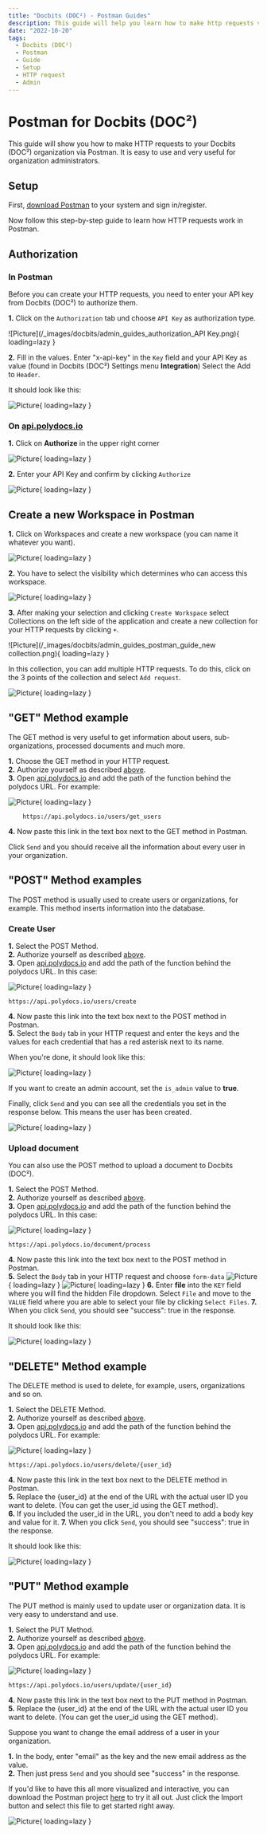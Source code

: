 ```yaml
---
title: "Docbits (DOC²) - Postman Guides"
description: This guide will help you learn how to make http requests via Postman to your Docbits (DOC²) Organization.
date: "2022-10-20"
tags:
  - Docbits (DOC²)
  - Postman
  - Guide
  - Setup
  - HTTP request
  - Admin
---
```



# Postman for Docbits (DOC²)


This guide will show you how to make HTTP requests to your Docbits (DOC²) organization via Postman. It is easy to use and very useful for organization administrators.


## Setup


First, [download Postman](https://www.postman.com/downloads/) to your system and sign in/register.

Now follow this step-by-step guide to learn how HTTP requests work in Postman.


## Authorization

### In Postman

Before you can create your HTTP requests, you need to enter your API key from Docbits (DOC²) to authorize them.

**1.** Click on the `Authorization` tab und choose `API Key` as authorization type.

![Picture](/_images/docbits/admin_guides_authorization_API Key.png){ loading=lazy }

**2.**  Fill in the values. Enter "x-api-key" in the `Key` field and your API Key as value (found in Docbits (DOC²) Settings menu **Integration**) Select the Add to `Header`.

It should look like this:

![Picture](/_images/docbits/admin_guides_authorize_finish.png){ loading=lazy }

### On <a href="https://api.polydocs.io">api.polydocs.io</a>

**1.** Click on **Authorize** in the upper right corner

![Picture](/_images/docbits/admin_guides_doc2-api-authorize.png){ loading=lazy }

**2.** Enter your API Key and confirm by clicking `Authorize`

![Picture](/_images/docbits/admin_guides_doc2-api-authorize_key.png){ loading=lazy }


## Create a new Workspace in Postman

**1.**  Click on Workspaces and create a new workspace (you can name it whatever you want).<br>

![Picture](/_images/docbits/admin_guides_postman_guide_workspace_1.png){ loading=lazy }

**2.**  You have to select the visibility which determines who can access this workspace.

![Picture](/_images/docbits/admin_guides_postman_guide_create-workspace-visibility.png){ loading=lazy }

**3.**  After making your selection and clicking `Create Workspace` select Collections on the left side of the application and create a new collection for your HTTP requests by clicking `+`.

![Picture](/_images/docbits/admin_guides_postman_guide_new collection.png){ loading=lazy }

In this collection, you can add multiple HTTP requests. To do this, click on the 3 points of the collection and select `Add request`.

![Picture](/_images/docbits/admin_guides_add_request.png){ loading=lazy }


## "GET" Method example

The GET method is very useful to get information about users, sub-organizations, processed documents and much more.

**1.**  Choose the GET method in your HTTP request.<br>
**2.**  Authorize yourself as described [above](/docbits/admin-guides/postman-projects/#authorization).<br>
**3.**  Open <a href="https://api.polydocs.io">api.polydocs.io</a> and add the path of the function behind the polydocs URL. For example:

![Picture](/_images/docbits/admin_guide_get_api.png){ loading=lazy }



        https://api.polydocs.io/users/get_users


**4.**  Now paste this link in the text box next to the GET method in Postman.

Click `Send` and you should receive all the information about every user in your organization.


## "POST" Method examples

The POST method is usually used to create users or organizations, for example. This method inserts information into the database.

### Create User

**1.**  Select the POST Method.<br>
**2.**  Authorize yourself as described [above](/docbits/admin-guides/postman-projects/#authorization).<br>
**3.**  Open <a href="https://api.polydocs.io">api.polydocs.io</a> and add the path of the function behind the polydocs URL. In this case:

![Picture](/_images/docbits/admin_guides_post_api.png){ loading=lazy }



    https://api.polydocs.io/users/create


**4.**  Now paste this link into the text box next to the POST method in Postman.<br>
**5.**  Select the `Body` tab in your HTTP request and enter the keys and the values ​​for each credential that has a red asterisk next to its name.

When you're done, it should look like this:

![Picture](/_images/docbits/admin_guide_post_body.png){ loading=lazy }

If you want to create an admin account, set the `is_admin` value to **true**.

Finally, click `Send` and you can see all the credentials you set in the response below. This means the user has been created.

![Picture](/_images/docbits/admin_guides_post_response.png){ loading=lazy }


### Upload document

You can also use the POST method to upload a document to Docbits (DOC²).

**1.**  Select the POST Method.<br>
**2.**  Authorize yourself as described [above](/docbits/admin-guides/postman-projects/#authorization).<br>
**3.**  Open <a href="https://api.polydocs.io">api.polydocs.io</a> and add the path of the function behind the polydocs URL. In this case:

![Picture](/_images/docbits/admin_guides_post_document-process.png){ loading=lazy }



    https://api.polydocs.io/document/process


**4.**  Now paste this link into the text box next to the POST method in Postman.<br>
**5.**  Select the `Body` tab in your HTTP request and choose `form-data`
![Picture](/_images/docbits/admin_guides_post_document-process_body-form-data-file.png){ loading=lazy }
![Picture](/_images/docbits/admin_guides_post_document-process_key-value-send.png){ loading=lazy }
**6.**  Enter **file** into the `KEY` field where you will find the hidden File dropdown. Select `File` and move to the `VALUE` field where you are able to select your file by clicking `Select Files`.
**7.** When you click `Send`, you should see "success": true in the response.

It should look like this:

![Picture](/_images/docbits/admin_guides_upload_body.png){ loading=lazy }


## "DELETE" Method example

The DELETE method is used to delete, for example, users, organizations and so on.

**1.**  Select the DELETE Method.<br>
**2.**  Authorize yourself as described [above](/docbits/admin-guides/postman-projects/#authorization).<br>
**3.**  Open <a href="https://api.polydocs.io">api.polydocs.io</a> and add the path of the function behind the polydocs URL. For example:

![Picture](/_images/docbits/admin_guides_delete_api.png){ loading=lazy }



    https://api.polydocs.io/users/delete/{user_id}



**4.**  Now paste this link in the text box next to the DELETE method in Postman.<br>
**5.**  Replace the {user_id} at the end of the URL with the actual user ID you want to delete. (You can get the user_id using the GET method).<br>
**6.**  If you included the user_id in the URL, you don't need to add a body key and value for it.
**7.**  When you click `Send`, you should see "success": true in the response.

It should look like this:

![Picture](/_images/docbits/admin_guides_delete_body.png){ loading=lazy }


## "PUT" Method example

The PUT method is mainly used to update user or organization data. It is very easy to understand and use.

**1.**  Select the PUT Method.<br>
**2.**  Authorize yourself as described [above](/docbits/admin-guides/postman-projects/#authorization).<br>
**3.**  Open <a href="https://api.polydocs.io">api.polydocs.io</a> and add the path of the function behind the polydocs URL. For example:

![Picture](/_images/docbits/admin_guides_put_api.png){ loading=lazy }



    https://api.polydocs.io/users/update/{user_id}



**4.**  Now paste this link in the text box next to the PUT method in Postman.<br>
**5.**  Replace the {user_id} at the end of the URL with the actual user ID you want to delete. (You can get the user_id using the GET method).

Suppose you want to change the email address of a user in your organization.

**1.**  In the body, enter "email" as the key and the new email address as the value.<br>
**2.**  Then just press `Send` and you should see "success" in the response.


If you'd like to have this all more visualized and interactive, you can download the Postman project <a href="/example/downloadables/doc2app.postman_collection.json" download>here</a> to try it all out.
Just click the Import button and select this file to get started right away.

![Picture](/_images/docbits/admin_guides_import_json.png){ loading=lazy }
